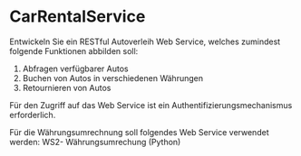# CarRentalService

Entwickeln Sie ein RESTful Autoverleih Web Service, welches zumindest folgende Funktionen abbilden soll: 

1. Abfragen verfügbarer Autos
2. Buchen von Autos in verschiedenen Währungen
3. Retournieren von Autos

Für den Zugriff auf das Web Service ist ein Authentifizierungsmechanismus erforderlich.

Für die Währungsumrechnung soll folgendes Web Service verwendet werden: WS2- Währungsumrechung (Python)